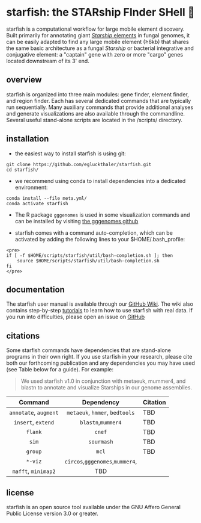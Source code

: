 # starfish: the STARship FInder SHell :rocket:

starfish is a computational workflow for large mobile element discovery. Built primarily for annotating giant [*Starship* elements](https://academic.oup.com/mbe/article/39/5/msac109/6588634) in fungal genomes, it can be easily adapted to find any large mobile element (≥6kb) that shares the same basic architecture as a fungal *Starship* or bacterial integrative and conjugative element: a "captain" gene with zero or more "cargo" genes located downstream of its 3' end.

## overview

starfish is organized into three main modules: gene finder, element finder, and region finder. Each has several dedicated commands that are typically run sequentially. Many auxiliary commands that provide additional analyses and generate visualizations are also available through the commandline. Several useful stand-alone scripts are located in the /scripts/ directory. 

## installation

- the easiest way to install starfish is using git:

```
git clone https://github.com/egluckthaler/starfish.git
cd starfish/
```

- we recommend using conda to install dependencies into a dedicated environment:

```
conda install --file meta.yml/
conda activate starfish
```

- The R package `gggenomes` is used in some visualization commands and can be installed by visiting [the gggenomes github](https://github.com/thackl/gggenomes)

- starfish comes with a command auto-completion, which can be activated by adding the following lines to your $HOME/.bash_profile:

```
<pre>
if [ -f $HOME/scripts/starfish/util/bash-completion.sh ]; then
    source $HOME/scripts/starfish/util/bash-completion.sh
fi
</pre>
```

## documentation

The starfish user manual is available through our [GitHub Wiki](https://github.com/egluckthaler/starfish/wiki). The wiki also contains step-by-step [tutorials](https://github.com/egluckthaler/starfish/wiki/Tutorials) to learn how to use starfish with real data. If you run into difficulties, please open an issue on [GitHub](https://github.com/egluckthaler/starfish/issues)

## citations

Some starfish commands have dependencies that are stand-alone programs in their own right. If you use starfish in your research, please cite both our forthcoming publication and any  dependencies you may have used (see Table below for a guide). For example:
> We used starfish v1.0 in conjunction with metaeuk, mummer4, and blastn to annotate and visualize Starships in our genome assemblies.

| Command | Dependency | Citation |
|:---:|:---:|:---|
|`annotate`, `augment`| `metaeuk`, `hmmer`, `bedtools` | TBD |
|`insert`, `extend`| `blastn`,`mummer4` | TBD |
|`flank`| `cnef` | TBD |
|`sim`| `sourmash` | TBD |
|`group`| `mcl` | TBD |
|`*-viz`|`circos`,`gggenomes`,`mummer4`,
`mafft`, `minimap2`| TBD |

## license

starfish is an open source tool available under the GNU Affero General Public License version 3.0 or greater.